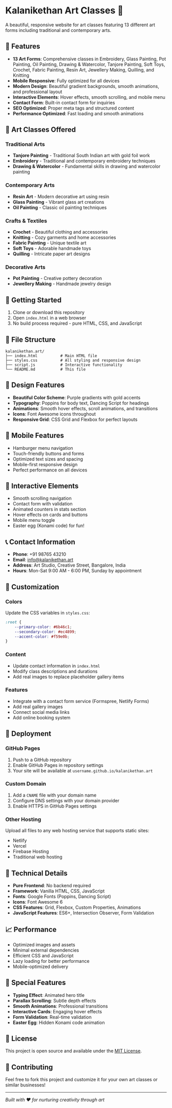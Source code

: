 # Kalanikethan Art Classes 🎨

A beautiful, responsive website for art classes featuring 13 different art forms including traditional and contemporary arts.

## 🎯 Features

- **13 Art Forms**: Comprehensive classes in Embroidery, Glass Painting, Pot Painting, Oil Painting, Drawing & Watercolor, Tanjore Painting, Soft Toys, Crochet, Fabric Painting, Resin Art, Jewellery Making, Quilling, and Knitting
- **Mobile Responsive**: Fully optimized for all devices
- **Modern Design**: Beautiful gradient backgrounds, smooth animations, and professional layout
- **Interactive Elements**: Hover effects, smooth scrolling, and mobile menu
- **Contact Form**: Built-in contact form for inquiries
- **SEO Optimized**: Proper meta tags and structured content
- **Performance Optimized**: Fast loading and smooth animations

## 🎨 Art Classes Offered

### Traditional Arts
- **Tanjore Painting** - Traditional South Indian art with gold foil work
- **Embroidery** - Traditional and contemporary embroidery techniques
- **Drawing & Watercolor** - Fundamental skills in drawing and watercolor painting

### Contemporary Arts
- **Resin Art** - Modern decorative art using resin
- **Glass Painting** - Vibrant glass art creations
- **Oil Painting** - Classic oil painting techniques

### Crafts & Textiles
- **Crochet** - Beautiful clothing and accessories
- **Knitting** - Cozy garments and home accessories
- **Fabric Painting** - Unique textile art
- **Soft Toys** - Adorable handmade toys
- **Quilling** - Intricate paper art designs

### Decorative Arts
- **Pot Painting** - Creative pottery decoration
- **Jewellery Making** - Handmade jewelry design

## 🚀 Getting Started

1. Clone or download this repository
2. Open `index.html` in a web browser
3. No build process required - pure HTML, CSS, and JavaScript

## 📁 File Structure

```
kalanikethan.art/
├── index.html          # Main HTML file
├── styles.css          # All styling and responsive design
├── script.js           # Interactive functionality
└── README.md           # This file
```

## 🎨 Design Features

- **Beautiful Color Scheme**: Purple gradients with gold accents
- **Typography**: Poppins for body text, Dancing Script for headings
- **Animations**: Smooth hover effects, scroll animations, and transitions
- **Icons**: Font Awesome icons throughout
- **Responsive Grid**: CSS Grid and Flexbox for perfect layouts

## 📱 Mobile Features

- Hamburger menu navigation
- Touch-friendly buttons and forms
- Optimized text sizes and spacing
- Mobile-first responsive design
- Perfect performance on all devices

## 🎯 Interactive Elements

- Smooth scrolling navigation
- Contact form with validation
- Animated counters in stats section
- Hover effects on cards and buttons
- Mobile menu toggle
- Easter egg (Konami code) for fun!

## 📞 Contact Information

- **Phone**: +91 98765 43210
- **Email**: info@kalanikethan.art
- **Address**: Art Studio, Creative Street, Bangalore, India
- **Hours**: Mon-Sat 9:00 AM - 6:00 PM, Sunday by appointment

## 🌟 Customization

### Colors
Update the CSS variables in `styles.css`:
```css
:root {
    --primary-color: #6b46c1;
    --secondary-color: #ec4899;
    --accent-color: #f59e0b;
}
```

### Content
- Update contact information in `index.html`
- Modify class descriptions and durations
- Add real images to replace placeholder gallery items

### Features
- Integrate with a contact form service (Formspree, Netlify Forms)
- Add real gallery images
- Connect social media links
- Add online booking system

## 🚀 Deployment

### GitHub Pages
1. Push to a GitHub repository
2. Enable GitHub Pages in repository settings
3. Your site will be available at `username.github.io/kalanikethan.art`

### Custom Domain
1. Add a `CNAME` file with your domain name
2. Configure DNS settings with your domain provider
3. Enable HTTPS in GitHub Pages settings

### Other Hosting
Upload all files to any web hosting service that supports static sites:
- Netlify
- Vercel
- Firebase Hosting
- Traditional web hosting

## 🔧 Technical Details

- **Pure Frontend**: No backend required
- **Framework**: Vanilla HTML, CSS, JavaScript
- **Fonts**: Google Fonts (Poppins, Dancing Script)
- **Icons**: Font Awesome 6
- **CSS Features**: Grid, Flexbox, Custom Properties, Animations
- **JavaScript Features**: ES6+, Intersection Observer, Form Validation

## 📈 Performance

- Optimized images and assets
- Minimal external dependencies
- Efficient CSS and JavaScript
- Lazy loading for better performance
- Mobile-optimized delivery

## 🎉 Special Features

- **Typing Effect**: Animated hero title
- **Parallax Scrolling**: Subtle depth effects
- **Smooth Animations**: Professional transitions
- **Interactive Cards**: Engaging hover effects
- **Form Validation**: Real-time validation
- **Easter Egg**: Hidden Konami code animation

## 📄 License

This project is open source and available under the [MIT License](LICENSE).

## 🤝 Contributing

Feel free to fork this project and customize it for your own art classes or similar businesses!

---

*Built with ❤️ for nurturing creativity through art*
